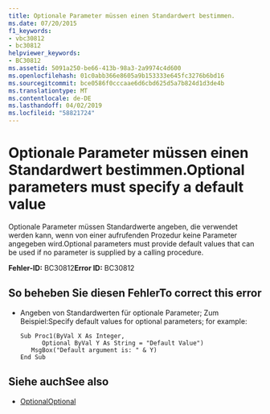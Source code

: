 ```yaml
---
title: Optionale Parameter müssen einen Standardwert bestimmen.
ms.date: 07/20/2015
f1_keywords:
- vbc30812
- bc30812
helpviewer_keywords:
- BC30812
ms.assetid: 5091a250-be66-413b-98a3-2a9974c4d600
ms.openlocfilehash: 01c0abb366e8605a9b153333e645fc3276b6bd16
ms.sourcegitcommit: bce0586f0cccaae6d6cbd625d5a7b824d1d3de4b
ms.translationtype: MT
ms.contentlocale: de-DE
ms.lasthandoff: 04/02/2019
ms.locfileid: "58821724"
---
```

# <a name="optional-parameters-must-specify-a-default-value"></a><span data-ttu-id="9d0cb-102">Optionale Parameter müssen einen Standardwert bestimmen.</span><span class="sxs-lookup"><span data-stu-id="9d0cb-102">Optional parameters must specify a default value</span></span>
<span data-ttu-id="9d0cb-103">Optionale Parameter müssen Standardwerte angeben, die verwendet werden kann, wenn von einer aufrufenden Prozedur keine Parameter angegeben wird.</span><span class="sxs-lookup"><span data-stu-id="9d0cb-103">Optional parameters must provide default values that can be used if no parameter is supplied by a calling procedure.</span></span>  
  
 <span data-ttu-id="9d0cb-104">**Fehler-ID:** BC30812</span><span class="sxs-lookup"><span data-stu-id="9d0cb-104">**Error ID:** BC30812</span></span>  
  
## <a name="to-correct-this-error"></a><span data-ttu-id="9d0cb-105">So beheben Sie diesen Fehler</span><span class="sxs-lookup"><span data-stu-id="9d0cb-105">To correct this error</span></span>  
  
-   <span data-ttu-id="9d0cb-106">Angeben von Standardwerten für optionale Parameter; Zum Beispiel:</span><span class="sxs-lookup"><span data-stu-id="9d0cb-106">Specify default values for optional parameters; for example:</span></span>  
  
    ```  
    Sub Proc1(ByVal X As Integer,   
          Optional ByVal Y As String = "Default Value")  
       MsgBox("Default argument is: " & Y)  
    End Sub  
    ```  
  
## <a name="see-also"></a><span data-ttu-id="9d0cb-107">Siehe auch</span><span class="sxs-lookup"><span data-stu-id="9d0cb-107">See also</span></span>

- [<span data-ttu-id="9d0cb-108">Optional</span><span class="sxs-lookup"><span data-stu-id="9d0cb-108">Optional</span></span>](../../../visual-basic/language-reference/modifiers/optional.md)
